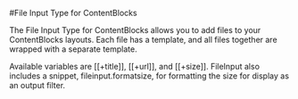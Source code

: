 #File Input Type for ContentBlocks

The File Input Type for ContentBlocks allows you to add files to your ContentBlocks layouts. Each file has a template, and all files together are wrapped with a separate template.

Available variables are [[+title]], [[+url]], and [[+size]]. FileInput also includes a snippet, fileinput.formatsize, for formatting the size for display as an output filter.
